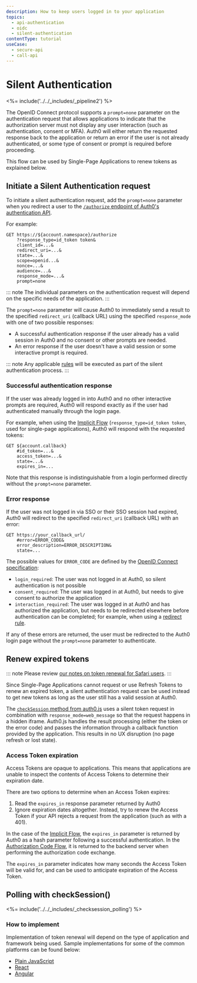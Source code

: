 ```yaml
---
description: How to keep users logged in to your application
topics:
  - api-authentication
  - oidc
  - silent-authentication
contentType: tutorial
useCase:
  - secure-api
  - call-api
---
```


# Silent Authentication

<%= include('../../_includes/_pipeline2') %>

The OpenID Connect protocol supports a `prompt=none` parameter on the authentication request that allows applications to indicate that the authorization server must not display any user interaction (such as authentication, consent or MFA). Auth0 will either return the requested response back to the application or return an error if the user is not already authenticated, or some type of consent or prompt is required before proceeding.

This flow can be used by Single-Page Applications to renew tokens as explained below.

## Initiate a Silent Authentication request

To initiate a silent authentication request, add the `prompt=none` parameter when you redirect a user to the [`/authorize` endpoint of Auth0's authentication API](/api/authentication#authorize-application).

For example:

```text
GET https://${account.namespace}/authorize
    ?response_type=id_token token&
    client_id=...&
    redirect_uri=...&
    state=...&
    scope=openid...&
    nonce=...&
    audience=...&
    response_mode=...&
    prompt=none
```

::: note
  The individual parameters on the authentication request will depend on the specific needs of the application.
:::

The `prompt=none` parameter will cause Auth0 to immediately send a result to the specified `redirect_uri` (callback URL) using the specified `response_mode` with one of two possible responses:

* A successful authentication response if the user already has a valid session in Auth0 and no consent or other prompts are needed.
* An error response if the user doesn't have a valid session or some interactive prompt is required.

::: note
Any applicable [rules](/rules) will be executed as part of the silent authentication process.
:::

### Successful authentication response

If the user was already logged in into Auth0 and no other interactive prompts are required, Auth0 will respond exactly as if the user had authenticated manually through the login page.

For example, when using the [Implicit Flow](/flows/concepts/implicit) (`response_type=id_token token`, used for single-page applications), Auth0 will respond with the requested tokens:

```text
GET ${account.callback}
    #id_token=...&
    access_token=...&
    state=...&
    expires_in=...
```

Note that this response is indistinguishable from a login performed directly without the `prompt=none` parameter.

### Error response

If the user was not logged in via SSO or their SSO session had expired, Auth0 will redirect to the specified `redirect_uri` (callback URL) with an error:

```
GET https://your_callback_url/
    #error=ERROR_CODE&
    error_description=ERROR_DESCRIPTION&
    state=...
```

The possible values for `ERROR_CODE` are defined by the [OpenID Connect specification](https://openid.net/specs/openid-connect-core-1_0.html#AuthError):

* `login_required`: The user was not logged in at Auth0, so silent authentication is not possible
* `consent_required`: The user was logged in at Auth0, but needs to give consent to authorize the application
* `interaction_required`: The user was logged in at Auth0 and has authorized the application, but needs to be redirected elsewhere before authentication can be completed; for example, when using a [redirect rule](/rules/redirect).

If any of these errors are returned, the user must be redirected to the Auth0 login page without the `prompt=none` parameter to authenticate.

## Renew expired tokens

::: note
Please review [our notes on token renewal for Safari users](/api-auth/token-renewal-in-safari).
:::

Since Single-Page Applications cannot request or use Refresh Tokens to renew an expired token, a silent authentication request can be used instead to get new tokens as long as the user still has a valid session at Auth0.


The [`checkSession` method from auth0.js](/libraries/auth0js#using-checksession-to-acquire-new-tokens) uses a silent token request in combination with `response_mode=web_message` so that the request happens in a hidden iframe. Auth0.js handles the result processing (either the token or the error code) and passes the information through a callback function provided by the application. This results in no UX disruption (no page refresh or lost state).

### Access Token expiration
Access Tokens are opaque to applications. This means that applications are unable to inspect the contents of Access Tokens to determine their expiration date.

There are two options to determine when an Access Token expires:

1. Read the `expires_in` response parameter returned by Auth0
2. Ignore expiration dates altogether. Instead, try to renew the Access Token if your API rejects a request from the application (such as with a 401).

In the case of the [Implicit Flow](/flows/concepts/implicit), the `expires_in` parameter is returned by Auth0 as a hash parameter following a successful authentication. In the [Authorization Code Flow](/flows/concepts/auth-code), it is returned to the backend server when performing the authorization code exchange.

The `expires_in` parameter indicates how many seconds the Access Token will be valid for, and can be used to anticipate expiration of the Access Token.

## Polling with checkSession()

<%= include('../../_includes/_checksession_polling') %>

### How to implement

Implementation of token renewal will depend on the type of application and framework being used. Sample implementations for some of the common platforms can be found below:

* [Plain JavaScript](/quickstart/spa/vanillajs/05-token-renewal)
* [React](/quickstart/spa/react/05-token-renewal)
* [Angular](/quickstart/spa/angular2/05-token-renewal)
